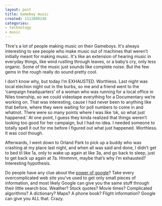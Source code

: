```yaml
---
layout: post
title: Gameboy music
created: 1112808240
categories:
- technology
- music
---
```

Thre's a lot of people making music on their Gameboys. It's always interesting to see people who make music out of machines that weren’t initially meant for making music. It's like an extension of hearing music in everyday things, like wind rustling through leaves, or a baby’s cry, only less organic. Some of the music just sounds like complete noise. But the few gems in the rough really do sound pretty cool.

I don’t know why, but today I’m EXHAUSTED. Worthless. Last night was local election night out in the burbs, so me and a friend went to the ‘campaign headquarters’ of a woman who was running for a local office in Niles township, so we could videotape everything for a Documentary we’re working on. That was interesting, cause I had never been to anything like that before, where they were waiting for poll numbers to come in and whatnot. There were so many points where I was like ‘ok, so what just happened.’ At one point, I guess they kinda realized that things weren’t looking too good for her campaign, but I had no idea. I needed someone to totally spell it out for me before I figured out what just happened. Worthless. It was cool though.

Afterwards, I went down to Orland Park to pick up a buddy who was crashing at my place last night, and when all was said and done, I didn’t get to bed til like 1a, only to wake up again at like 3a, and go back to sleep, just to get back up again at 7a. Hmmmm, maybe that’s why I’m exhausted? Interesting hypothesis.

Do people have any clue about the [power of google](http://www.google.com/help/features.html)? Take every overcomplicated web site you’ve used to get only small pieces of information, and most likely Google can give you the same stuff through their little search box. Weather? Stock quotes? Movie times? Complicated algorithms? A dictionary? Maps? A phone book? Flight information? Google can give you ALL that. Crazy.

